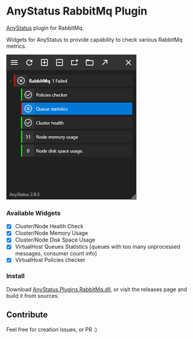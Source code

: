 # AnyStatus RabbitMq Plugin
[AnyStatus](https://www.anystat.us) plugin for RabbitMq.

Widgets for AnyStatus to provide capability to check various RabbitMq metrics.

![Screenshot](https://raw.githubusercontent.com/mt89vein/AnyStatus.RabbitMq/master/docs/screenshot.png)

### Avaliable Widgets

-  [x] Cluster/Node Health Check
-  [x] Cluster/Node Memory Usage
-  [x] Cluster/Node Disk Space Usage
-  [x] VirtualHost Queues Statistics [queues with too many unprocessed messages, consumer count info]
-  [x] VirtualHost Policies checker

### Install

Download [AnyStatus.Plugins.RabbitMq.dll](https://github.com/mt89vein/AnyStatus.RabbitMq/releases/download/1.0.0/AnyStatus.Plugins.RabbitMq.dll), or visit the releases page and build it from sources.

## Contribute

Feel free for creation issues, or PR :)
